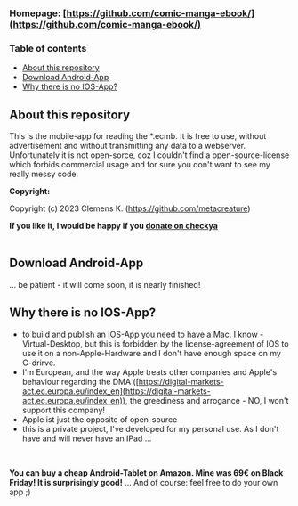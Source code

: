 ### Homepage: [https://github.com/comic-manga-ebook/](https://github.com/comic-manga-ebook/)

### Table of contents
- [About this repository](#about-this-repository)
- [Download Android-App](#download-android-app)
- [Why there is no IOS-App?](#why-there-is-no-ios-app)


## About this repository
This is the mobile-app for reading the *.ecmb. It is free to use, without advertisement and without transmitting any data to a webserver.<br />
Unfortunately it is not open-sorce, coz I couldn't find a open-source-license which forbids commercial usage and for sure you don't want to see my really messy code.

**Copyright:**

Copyright (c) 2023 Clemens K. (https://github.com/metacreature)

**If you like it, I would be happy if you  [donate on checkya](https://checkya.com/1hhp2cpit9eha/payme)**<br /><br />


## Download Android-App

... be patient - it will come soon, it is nearly finished!

## Why there is no IOS-App?

- to build and publish an IOS-App you need to have a Mac. I know - Virtual-Desktop, but this is forbidden by the license-agreement of IOS to use it on a non-Apple-Hardware and I don't have enough space on my C-drirve. 
- I'm European, and the way Apple treats other companies and Apple's behaviour regarding the DMA ([https://digital-markets-act.ec.europa.eu/index_en](https://digital-markets-act.ec.europa.eu/index_en)), the greediness and arrogance - NO, I won't support this company!
- Apple ist just the opposite of open-source
- this is a private project, I've developed for my personal use. As I don't have and will never have an IPad ...
<br />

<b>You can buy a cheap Android-Tablet on Amazon. Mine was 69€ on Black Friday! It is surprisingly good!</b>
... And of course: feel free to do your own app ;)
<br /><br /><br />
